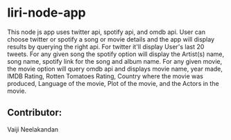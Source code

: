 # liri-node-app

This node js app uses twitter api, spotify api, and omdb api. User can choose twitter or spotify a song or movie details and the app will display results by querying the right api. For twitter it'll display User's last 20 tweets. For any given song the spotify option will display the Artist(s) name, song name, spotify link for the song and album name. For any given movie, the movie option will query omdb api and displays movie name, year made, IMDB Rating, Rotten Tomatoes Rating, Country where the movie was produced, Language of the movie, Plot of the movie, and the Actors in the movie.

## Contributor:
Vaiji Neelakandan
